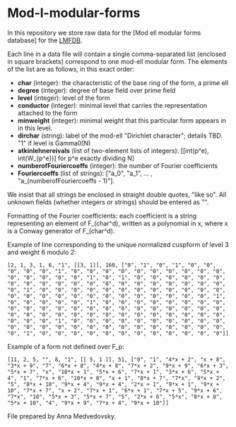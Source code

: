 # Mod-l-modular-forms

In this repository we store raw data for the [Mod ell modular forms database]  for the [LMFDB](https://github.com/LMFDB/lmfdb).

Each line in a data file will contain a single comma-separated list (enclosed in square brackets) correspond to one mod-ell modular form. The elements of the list are as follows, in this exact order:

* **char** (integer): the characteristic of the base ring of the form, a prime ell
* **degree** (integer): degree of base field over prime field
* **level** (integer): level of the form
* **conductor** (integer): minimal level that carries the representation attached to the form
* **minweight** (integer): minimal weight that this particular form appears in in this level.
* **dirchar** (string): label of the mod-ell "Dirichlet character"; details TBD. "1" if level is Gamma0(N) 
* **atkinlehnereivals** (list of two-element lists of integers): [[int(p^e), int(W_{p^e})] for p^e exactly dividing N] 
* **numberofFouriercoeffs** (integer): the number of Fourier coefficients
* **Fouriercoeffs** (list of strings): ["a_0", "a_1", ... , "a_(numberofFouriercoeffs - 1)"].

We insist that all strings be enclosed in straight double quotes, "like so". 
All unknown fields (whether integers or strings) should be entered as "".

Formatting of the Fourier coefficients: each coefficient is a string representing an element of F_(char^d), written as a polynomial in x, where x is a Conway generator of F_(char^d).

Example of line corresponding to the unique normalized cuspform of level 3 and weight 6 modulo 2:  
```
[2, 1, 3, 1, 6, "1", [[3, 1]], 160, ["0", "1", "0", "1", "0", "0", "0", "0", "0", "1", "0", "0", "0", "0", "0", "0", "0", "0", "0", "0", "0", "0", "0", "0", "0", "1", "0", "1", "0", "0", "0", "0", "0", "0", "0", "0", "0", "0", "0", "0", "0", "0", "0", "0", "0", "0", "0", "0", "0", "1", "0", "0", "0", "0", "0", "0", "0", "0", "0", "0", "0", "0", "0", "0", "0", "0", "0", "0", "0", "0", "0", "0", "0", "0", "0", "1", "0", "0", "0", "0", "0", "1", "0", "0", "0", "0", "0", "0", "0", "0", "0", "0", "0", "0", "0", "0", "0", "0", "0", "0", "0", "0", "0", "0", "0", "0", "0", "0", "0", "0", "0", "0", "0", "0", "0", "0", "0", "0", "0", "0", "0", "1", "0", "0", "0", "0", "0", "0", "0", "0", "0", "0", "0", "0", "0", "0", "0", "0", "0", "0", "0", "0", "0", "0", "0", "0", "0", "1", "0", "0", "0", "0", "0", "0", "0", "0", "0", "0", "0", "0"]]
```

Example of a form not defined over F_p: 
```
[11, 2, 5, "", 8, "1", [[ 5, 1 ]], 51, ["0", "1", "4*x + 2", "x + 8", "3*x + 9", "7", "6*x + 8", "4*x + 8", "7*x + 2", "9*x + 9", "6*x + 3", "5*x + 7", "x", "10*x + 1", "5*x + 6", "7*x + 1", "3*x + 6", "5*x + 4", "1", "7*x + 6", "10*x + 8", "x + 1", "8*x + 7", "7*x", "9*x + 2", "5", "8*x + 10", "9*x + 4", "9*x + 4", "2*x + 1", "9*x + 1", "9*x + 10", "7*x + 7", "x + 2", "7*x + 1", "6*x + 1", "7*x + 5", "9*x + 6", "7*x", "10", "5*x + 3", "5*x + 7", "5", "2*x + 6", "5*x", "8*x + 8", "5*x + 10", "4", "9*x + 9", "7*x + 4", "9*x + 10"]]
```

File prepared by Anna Medvedovsky.
